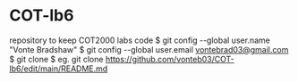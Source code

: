 # COT-lb6
 repository to keep COT2000 labs code
$ git config --global user.name "Vonte Bradshaw"
$ git config --global user.email vontebrad03@gmail.com
$ git clone <repository-url>
$ eg. git clone https://github.com/vonteb03/COT-lb6/edit/main/README.md
